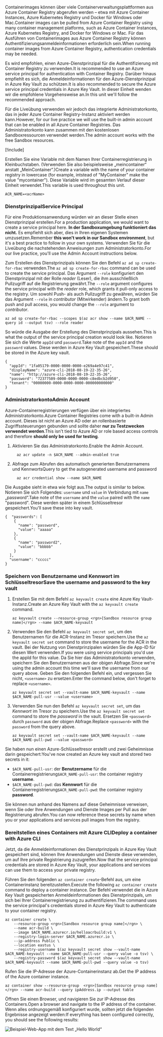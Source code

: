 <span data-ttu-id="3feb0-101">Containerimages können über viele Containerverwaltungsplattformen aus Azure Container Registry abgerufen werden – etwa mit Azure Container Instances, Azure Kubernetes Registry und Docker für Windows oder Mac.</span><span class="sxs-lookup"><span data-stu-id="3feb0-101">Container images can be pulled from Azure Container Registry using many container management platforms, such as Azure Container Instances, Azure Kubernetes Registry, and Docker for Windows or Mac.</span></span> <span data-ttu-id="3feb0-102">Für das Ausführen von Containerimages aus Azure Container Registry können Authentifizierungsanmeldeinformationen erforderlich sein.</span><span class="sxs-lookup"><span data-stu-id="3feb0-102">When running container images from Azure Container Registry, authentication credentials may be needed.</span></span> 

<span data-ttu-id="3feb0-103">Es wird empfohlen, einen Azure-Dienstprinzipal für die Authentifizierung mit Container Registry zu verwenden.</span><span class="sxs-lookup"><span data-stu-id="3feb0-103">It is recommended to use an Azure service principal for authentication with Container Registry.</span></span> <span data-ttu-id="3feb0-104">Darüber hinaus empfiehlt es sich, die Anmeldeinformationen für den Azure-Dienstprinzipal in Azure Key Vault zu schützen.</span><span class="sxs-lookup"><span data-stu-id="3feb0-104">It is also recommended to secure the Azure service principal credentials in Azure Key Vault.</span></span> <span data-ttu-id="3feb0-105">In dieser Einheit wenden wir die empfohlene Vorgehensweise an.</span><span class="sxs-lookup"><span data-stu-id="3feb0-105">In this unit we'll follow the recommended approach.</span></span>

<span data-ttu-id="3feb0-106">Für die Liveübung verwenden wir jedoch das integrierte Administratorkonto, das in jeder Azure Container Registry-Instanz aktiviert werden kann.</span><span class="sxs-lookup"><span data-stu-id="3feb0-106">However, for our live practice we will use the built-in admin account that can be enabled in all Azure Container Registries.</span></span> <span data-ttu-id="3feb0-107">Das Administratorkonto kann zusammen mit den kostenlosen Sandboxressourcen verwendet werden.</span><span class="sxs-lookup"><span data-stu-id="3feb0-107">The admin account works with the free Sandbox resources.</span></span>

<!-- Activate the sandbox -->
[!include[](../../../includes/azure-sandbox-activate.md)]

<span data-ttu-id="3feb0-108">Erstellen Sie eine Variable mit dem Namen Ihrer Containerregistrierung in Kleinbuchstaben. (Verwenden Sie also beispielsweise „meincontainer“ anstatt „MeinContainer“.)</span><span class="sxs-lookup"><span data-stu-id="3feb0-108">Create a variable with the name of your container registry in lowercase (for example, intstead of "MyContainer" make the value "mycontainer").</span></span> <span data-ttu-id="3feb0-109">Diese Variable wird im gesamten Verlauf dieser Einheit verwendet.</span><span class="sxs-lookup"><span data-stu-id="3feb0-109">This variable is used throughout this unit.</span></span>

```azurecli
ACR_NAME=<acrName>
```

### <a name="service-principal"></a><span data-ttu-id="3feb0-110">Dienstprinzipal</span><span class="sxs-lookup"><span data-stu-id="3feb0-110">Service Principal</span></span>

<span data-ttu-id="3feb0-111">Für eine Produktionsanwendung würden wir an dieser Stelle einen Dienstprinzipal erstellen.</span><span class="sxs-lookup"><span data-stu-id="3feb0-111">For a production application, we would want to create a service principal here.</span></span> <span data-ttu-id="3feb0-112">**In der Sandboxumgebung funktioniert das nicht.** Es empfiehlt sich aber, dies in Ihren eigenen Systemen umzusetzen.</span><span class="sxs-lookup"><span data-stu-id="3feb0-112">Remember **this won't work in our Sandbox environment**, but it's a best practice to follow in your own systems.</span></span> <span data-ttu-id="3feb0-113">Verwenden Sie für die Liveübung die nachstehenden Anweisungen zum Administratorkonto.</span><span class="sxs-lookup"><span data-stu-id="3feb0-113">For our live practice, you'll use the Admin Account instructions below.</span></span>

<span data-ttu-id="3feb0-114">Zum Erstellen des Dienstprinzipals können Sie den Befehl `az ad sp create-for-rbac` verwenden.</span><span class="sxs-lookup"><span data-stu-id="3feb0-114">The `az ad sp create-for-rbac` command can be used to create the service principal.</span></span> <span data-ttu-id="3feb0-115">Das Argument `--role` konfiguriert den Dienstprinzipal mit der Rolle *reader* (Leser), die ihm ausschließlich Pullzugriff auf die Registrierung gewährt.</span><span class="sxs-lookup"><span data-stu-id="3feb0-115">The `--role` argument configures the service principal with the *reader* role, which grants it pull-only access to the registry.</span></span> <span data-ttu-id="3feb0-116">Um sowohl Push- als auch Pullzugriff zu gewähren, würden Sie das Argument `--role` in *contributor* (Mitwirkender) ändern.</span><span class="sxs-lookup"><span data-stu-id="3feb0-116">To grant both push and pull access, you would change the `--role` argument to *contributor*.</span></span>

```azurecli
az ad sp create-for-rbac --scopes $(az acr show --name $ACR_NAME --query id --output tsv) --role reader
```

<span data-ttu-id="3feb0-117">So würde die Ausgabe der Erstellung des Dienstprinzipals aussehen.</span><span class="sxs-lookup"><span data-stu-id="3feb0-117">This is what the output of the service principal creation would look like.</span></span> <span data-ttu-id="3feb0-118">Notieren Sie sich die Werte `appId` und `password`.</span><span class="sxs-lookup"><span data-stu-id="3feb0-118">Take note of the `appId` and the `password` values.</span></span> <span data-ttu-id="3feb0-119">Diese werden in Azure Key Vault gespeichert.</span><span class="sxs-lookup"><span data-stu-id="3feb0-119">These should be stored in the Azure key vault.</span></span>

```output
{
  "appId": "1fa05179-0000-0000-0000-e269a4e97c41",
  "displayName": "azure-cli-2018-08-19-22-35-26",
  "name": "http://azure-cli-2018-08-19-22-35-26",
  "password": "72377509-0000-0000-0000-c8edbcb2d950",
  "tenant": "00000000-0000-0000-0000-000000000000"
}
```

### <a name="admin-account"></a><span data-ttu-id="3feb0-120">Administratorkonto</span><span class="sxs-lookup"><span data-stu-id="3feb0-120">Admin Account</span></span>

<span data-ttu-id="3feb0-121">Azure-Containerregistrierungen verfügen über ein integriertes Administratorkonto.</span><span class="sxs-lookup"><span data-stu-id="3feb0-121">Azure Container Registries come with a built-in Admin account.</span></span> <span data-ttu-id="3feb0-122">Dieses ist nicht an Azure AD oder an rollenbasierte Zugriffssteuerungen gebunden und sollte daher **nur zu Testzwecken verwendet werden**.</span><span class="sxs-lookup"><span data-stu-id="3feb0-122">This isn't tied to Azure AD or role based access controls and therefore **should only be used for testing**.</span></span> 

1. <span data-ttu-id="3feb0-123">Aktivieren Sie das Administratorkonto.</span><span class="sxs-lookup"><span data-stu-id="3feb0-123">Enable the Admin Account.</span></span>
    ```azurecli
      az acr update -n $ACR_NAME --admin-enabled true
    ```

2. <span data-ttu-id="3feb0-124">Abfrage zum Abrufen des automatisch generierten Benutzernamens und Kennworts</span><span class="sxs-lookup"><span data-stu-id="3feb0-124">Query to get the autogenerated username and password</span></span>

    ```azurecli
      az acr credential show --name $ACR_NAME
    ```

<span data-ttu-id="3feb0-125">Die Ausgabe sieht in etwa wie folgt aus.</span><span class="sxs-lookup"><span data-stu-id="3feb0-125">The output is similar to below.</span></span> <span data-ttu-id="3feb0-126">Notieren Sie sich Folgendes: `username` und `value` in Verbindung mit `name` „password“.</span><span class="sxs-lookup"><span data-stu-id="3feb0-126">Take note of the `username` and the `value` paired with the `name` "password".</span></span> <span data-ttu-id="3feb0-127">Diese werden später in einem Schlüsseltresor gespeichert.</span><span class="sxs-lookup"><span data-stu-id="3feb0-127">You'll save these into key vault.</span></span>

```output
{  "passwords": [
    {
      "name": "password",
      "value": "aaaaa"
    },
    {
      "name": "password2",
      "value": "bbbbb"
    }
  ],
  "username": "ccccc"
}
```

### <a name="save-the-username-and-password-to-the-key-vault"></a><span data-ttu-id="3feb0-128">Speichern von Benutzername und Kennwort im Schlüsseltresor</span><span class="sxs-lookup"><span data-stu-id="3feb0-128">Save the username and password to the key vault</span></span>

1. <span data-ttu-id="3feb0-129">Erstellen Sie mit dem Befehl `az keyvault create` eine Azure Key Vault-Instanz.</span><span class="sxs-lookup"><span data-stu-id="3feb0-129">Create an Azure Key Vault with the `az keyvault create` command.</span></span>

    ```azurecli
    az keyvault create --resource-group <rgn>[Sandbox resource group name]</rgn> --name $ACR_NAME-keyvault
    ```

1. <span data-ttu-id="3feb0-130">Verwenden Sie den Befehl `az keyvault secret set`, um den Benutzernamen für die ACR-Instanz im Tresor speichern.</span><span class="sxs-lookup"><span data-stu-id="3feb0-130">Use the `az keyvault secret set` command to store the username for the ACR in the vault.</span></span> <span data-ttu-id="3feb0-131">Bei der Nutzung von Dienstprinzipalen würden Sie die App-ID für diesen Wert verwenden.</span><span class="sxs-lookup"><span data-stu-id="3feb0-131">If you were using service principals you'd use the appId for this value.</span></span> <span data-ttu-id="3feb0-132">Da Sie hier das Administratorkonto verwenden, speichern Sie den Benutzernamen aus der obigen Abfrage.</span><span class="sxs-lookup"><span data-stu-id="3feb0-132">Since we're using the admin account this time we'll save the username from our query above.</span></span> <span data-ttu-id="3feb0-133">Geben Sie den folgenden Befehl ein, und vergessen Sie nicht, `<username>` zu ersetzen.</span><span class="sxs-lookup"><span data-stu-id="3feb0-133">Enter the command below, don't forget to replace `<username>`.</span></span>

    ```azurecli
    az keyvault secret set --vault-name $ACR_NAME-keyvault --name $ACR_NAME-pull-usr --value <username>
    ```

1. <span data-ttu-id="3feb0-134">Verwenden Sie nun den Befehl `az keyvault secret set`, um das *Kennwort* im Tresor zu speichern.</span><span class="sxs-lookup"><span data-stu-id="3feb0-134">Use the `az keyvault secret set` command to store the *password* in the vault.</span></span> <span data-ttu-id="3feb0-135">Ersetzen Sie `<password>` durch `password` aus der obigen Abfrage.</span><span class="sxs-lookup"><span data-stu-id="3feb0-135">Replace `<password>` with the `password` from the query above.</span></span>

    ```azurecli
    az keyvault secret set --vault-name $ACR_NAME-keyvault --name $ACR_NAME-pull-pwd --value <password>
    ```

<span data-ttu-id="3feb0-136">Sie haben nun einen Azure-Schlüsseltresor erstellt und zwei Geheimnisse darin gespeichert:</span><span class="sxs-lookup"><span data-stu-id="3feb0-136">You've now created an Azure key vault and stored two secrets in it:</span></span>

* <span data-ttu-id="3feb0-137">`$ACR_NAME-pull-usr`: der **Benutzername** für die Containerregistrierung</span><span class="sxs-lookup"><span data-stu-id="3feb0-137">`$ACR_NAME-pull-usr`: the container registry **username**.</span></span>
* <span data-ttu-id="3feb0-138">`$ACR_NAME-pull-pwd`: das **Kennwort** für die Containerregistrierung</span><span class="sxs-lookup"><span data-stu-id="3feb0-138">`$ACR_NAME-pull-pwd`: the container registry **password**.</span></span>

<span data-ttu-id="3feb0-139">Sie können nun anhand des Namens auf diese Geheimnisse verweisen, wenn Sie oder Ihre Anwendungen und Dienste Images per Pull aus der Registrierung abrufen.</span><span class="sxs-lookup"><span data-stu-id="3feb0-139">You can now reference these secrets by name when you or your applications and services pull images from the registry.</span></span>

### <a name="deploy-a-container-with-azure-cli"></a><span data-ttu-id="3feb0-140">Bereitstellen eines Containers mit Azure CLI</span><span class="sxs-lookup"><span data-stu-id="3feb0-140">Deploy a container with Azure CLI</span></span>

<span data-ttu-id="3feb0-141">Jetzt, da die Anmeldeinformationen des Dienstprinzipals in Azure Key Vault gespeichert sind, können Ihre Anwendungen und Dienste diese verwenden, um auf Ihre private Registrierung zuzugreifen.</span><span class="sxs-lookup"><span data-stu-id="3feb0-141">Now that the service principal credentials are stored in Azure Key Vault, your applications and services can use them to access your private registry.</span></span>

<span data-ttu-id="3feb0-142">Führen Sie den folgenden `az container create`-Befehl aus, um eine Containerinstanz bereitzustellen.</span><span class="sxs-lookup"><span data-stu-id="3feb0-142">Execute the following `az container create` command to deploy a container instance.</span></span> <span data-ttu-id="3feb0-143">Der Befehl verwendet die in Azure Key Vault gespeicherten Anmeldeinformationen des Dienstprinzipals, um sich bei Ihrer Containerregistrierung zu authentifizieren.</span><span class="sxs-lookup"><span data-stu-id="3feb0-143">The command uses the service principal's credentials stored in Azure Key Vault to authenticate to your container registry.</span></span>

```azurecli
az container create \
    --resource-group <rgn>[Sandbox resource group name]</rgn> \
    --name acr-build \
    --image $ACR_NAME.azurecr.io/helloacrbuild:v1 \
    --registry-login-server $ACR_NAME.azurecr.io \
    --ip-address Public \
    --location eastus \
    --registry-username $(az keyvault secret show --vault-name $ACR_NAME-keyvault --name $ACR_NAME-pull-usr --query value -o tsv) \
    --registry-password $(az keyvault secret show --vault-name $ACR_NAME-keyvault --name $ACR_NAME-pull-pwd --query value -o tsv)
```

<span data-ttu-id="3feb0-144">Rufen Sie die IP-Adresse der Azure-Containerinstanz ab.</span><span class="sxs-lookup"><span data-stu-id="3feb0-144">Get the IP address of the Azure container instance.</span></span>

```azurecli
az container show --resource-group  <rgn>[Sandbox resource group name]</rgn> --name acr-build --query ipAddress.ip --output table
```

<span data-ttu-id="3feb0-145">Öffnen Sie einen Browser, und navigieren Sie zur IP-Adresse des Containers.</span><span class="sxs-lookup"><span data-stu-id="3feb0-145">Open a browser and navigate to the IP address of the container.</span></span> <span data-ttu-id="3feb0-146">Wenn alles ordnungsgemäß konfiguriert wurde, sollten jetzt die folgenden Ergebnisse angezeigt werden:</span><span class="sxs-lookup"><span data-stu-id="3feb0-146">If everything has been configured correctly, you should see the following results:</span></span>

![Beispiel-Web-App mit dem Text „Hello World“](../media/hello.png)


